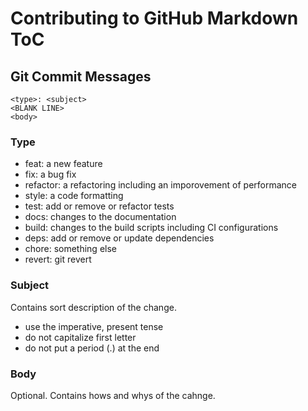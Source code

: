 # Contributing to GitHub Markdown ToC

## Git Commit Messages

```
<type>: <subject>
<BLANK LINE>
<body>
```

### Type

- feat: a new feature
- fix: a bug fix
- refactor: a refactoring including an imporovement of performance
- style: a code formatting
- test: add or remove or refactor tests
- docs: changes to the documentation
- build: changes to the build scripts including CI configurations
- deps: add or remove or update dependencies
- chore: something else
- revert: git revert

### Subject

Contains sort description of the change.

- use the imperative, present tense
- do not capitalize first letter
- do not put a period (.) at the end

### Body

Optional. Contains hows and whys of the cahnge.
